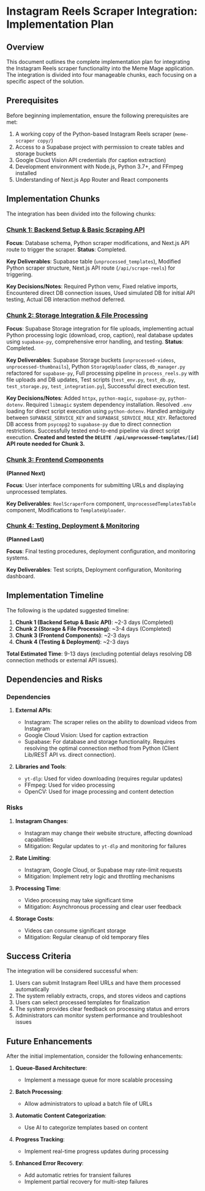 # Instagram Reels Scraper Integration: Implementation Plan

## Overview

This document outlines the complete implementation plan for integrating the Instagram Reels scraper functionality into the Meme Mage application. The integration is divided into four manageable chunks, each focusing on a specific aspect of the solution.

## Prerequisites

Before beginning implementation, ensure the following prerequisites are met:

1. A working copy of the Python-based Instagram Reels scraper (`meme-scraper copy/`)
2. Access to a Supabase project with permission to create tables and storage buckets
3. Google Cloud Vision API credentials (for caption extraction)
4. Development environment with Node.js, Python 3.7+, and FFmpeg installed
5. Understanding of Next.js App Router and React components

## Implementation Chunks

The integration has been divided into the following chunks:

### [Chunk 1: Backend Setup & Basic Scraping API](./chunk_1_backend_setup.md)

**Focus**: Database schema, Python scraper modifications, and Next.js API route to trigger the scraper.
**Status**: Completed.

**Key Deliverables**: Supabase table (`unprocessed_templates`), Modified Python scraper structure, Next.js API route (`/api/scrape-reels`) for triggering.

**Key Decisions/Notes**: Required Python venv, Fixed relative imports, Encountered direct DB connection issues, Used simulated DB for initial API testing, Actual DB interaction method deferred.

### [Chunk 2: Storage Integration & File Processing](./chunk_2_storage_integration.md)

**Focus**: Supabase Storage integration for file uploads, implementing actual Python processing logic (download, crop, caption), real database updates using `supabase-py`, comprehensive error handling, and testing.
**Status**: Completed.

**Key Deliverables**: Supabase Storage buckets (`unprocessed-videos`, `unprocessed-thumbnails`), Python `StorageUploader` class, `db_manager.py` refactored for `supabase-py`, Full processing pipeline in `process_reels.py` with file uploads and DB updates, Test scripts (`test_env.py`, `test_db.py`, `test_storage.py`, `test_integration.py`), Successful direct execution test.

**Key Decisions/Notes**: Added `httpx`, `python-magic`, `supabase-py`, `python-dotenv`. Required `libmagic` system dependency installation. Resolved `.env` loading for direct script execution using `python-dotenv`. Handled ambiguity between `SUPABASE_SERVICE_KEY` and `SUPABASE_SERVICE_ROLE_KEY`. Refactored DB access from `psycopg2` to `supabase-py` due to direct connection restrictions. Successfully tested end-to-end pipeline via direct script execution. **Created and tested the `DELETE /api/unprocessed-templates/[id]` API route needed for Chunk 3.**

### [Chunk 3: Frontend Components](./chunk_3_frontend_components.md)
**(Planned Next)**

**Focus**: User interface components for submitting URLs and displaying unprocessed templates.

**Key Deliverables**: `ReelScraperForm` component, `UnprocessedTemplatesTable` component, Modifications to `TemplateUploader`.

### [Chunk 4: Testing, Deployment & Monitoring](./chunk_4_testing_deployment.md)
**(Planned Last)**

**Focus**: Final testing procedures, deployment configuration, and monitoring systems.

**Key Deliverables**: Test scripts, Deployment configuration, Monitoring dashboard.

## Implementation Timeline

The following is the updated suggested timeline:

1.  **Chunk 1 (Backend Setup & Basic API)**: ~2-3 days (Completed)
2.  **Chunk 2 (Storage & File Processing)**: ~3-4 days (Completed)
3.  **Chunk 3 (Frontend Components)**: ~2-3 days
4.  **Chunk 4 (Testing & Deployment)**: ~2-3 days

**Total Estimated Time**: 9-13 days (excluding potential delays resolving DB connection methods or external API issues).

## Dependencies and Risks

### Dependencies

1. **External APIs**:
   - Instagram: The scraper relies on the ability to download videos from Instagram
   - Google Cloud Vision: Used for caption extraction
   - Supabase: For database and storage functionality. Requires resolving the optimal connection method from Python (Client Lib/REST API vs. direct connection).

2. **Libraries and Tools**:
   - `yt-dlp`: Used for video downloading (requires regular updates)
   - FFmpeg: Used for video processing
   - OpenCV: Used for image processing and content detection

### Risks

1. **Instagram Changes**:
   - Instagram may change their website structure, affecting download capabilities
   - Mitigation: Regular updates to `yt-dlp` and monitoring for failures

2. **Rate Limiting**:
   - Instagram, Google Cloud, or Supabase may rate-limit requests
   - Mitigation: Implement retry logic and throttling mechanisms

3. **Processing Time**:
   - Video processing may take significant time
   - Mitigation: Asynchronous processing and clear user feedback

4. **Storage Costs**:
   - Videos can consume significant storage
   - Mitigation: Regular cleanup of old temporary files

## Success Criteria

The integration will be considered successful when:

1. Users can submit Instagram Reel URLs and have them processed automatically
2. The system reliably extracts, crops, and stores videos and captions
3. Users can select processed templates for finalization
4. The system provides clear feedback on processing status and errors
5. Administrators can monitor system performance and troubleshoot issues

## Future Enhancements

After the initial implementation, consider the following enhancements:

1. **Queue-Based Architecture**:
   - Implement a message queue for more scalable processing

2. **Batch Processing**:
   - Allow administrators to upload a batch file of URLs

3. **Automatic Content Categorization**:
   - Use AI to categorize templates based on content

4. **Progress Tracking**:
   - Implement real-time progress updates during processing

5. **Enhanced Error Recovery**:
   - Add automatic retries for transient failures
   - Implement partial recovery for multi-step failures 